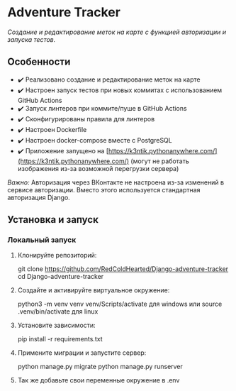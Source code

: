 # Adventure Tracker

*Создание и редактирование меток на карте с функцией авторизации и запуска тестов.*

## Особенности

- ✔️ Реализовано создание и редактирование меток на карте
- ✔️ Настроен запуск тестов при новых коммитах с использованием GitHub Actions
- ✔️ Запуск линтеров при коммите/пуше в GitHub Actions
- ✔️ Сконфигурированы правила для линтеров
- ✔️ Настроен Dockerfile
- ✔️ Настроен docker-compose вместе с PostgreSQL
- ✔️ Приложение запущено на [https://k3ntik.pythonanywhere.com/](https://k3ntik.pythonanywhere.com/) (могут не работать изображения из-за возможной перегрузки сервера)

*Важно:* Авторизация через ВКонтакте не настроена из-за изменений в сервисе авторизации. Вместо этого используется стандартная авторизация Django.

## Установка и запуск

### Локальный запуск

1. Клонируйте репозиторий:

    git clone https://github.com/RedColdHearted/Django-adventure-tracker
    <br>
    cd Django-adventure-tracker
    

3. Создайте и активируйте виртуальное окружение:

    
    python3 -m venv venv
    venv/Scripts/activate для windows
    или source .venv/bin/activate для linux


4. Установите зависимости:

    
    pip install -r requirements.txt
    

5. Примените миграции и запустите сервер:
    

    python manage.py migrate
    python manage.py runserver

6. Так же добавьте свои переменные окружение в .env
